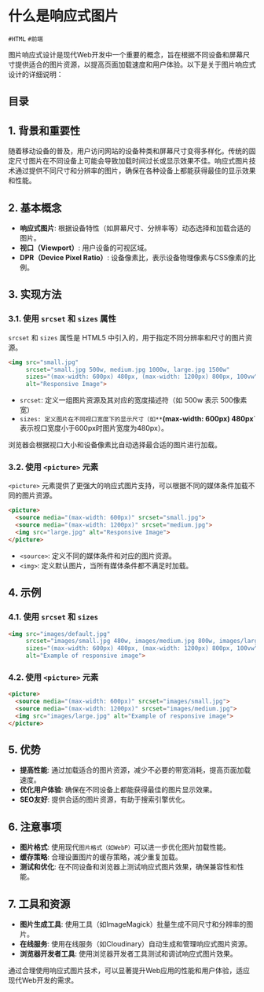 
# 什么是响应式图片


`#HTML`   `#前端`

图片响应式设计是现代Web开发中一个重要的概念，旨在根据不同设备和屏幕尺寸提供适合的图片资源，以提高页面加载速度和用户体验。以下是关于图片响应式设计的详细说明：


## 目录
<!-- toc -->
 ## 1. 背景和重要性 

随着移动设备的普及，用户访问网站的设备种类和屏幕尺寸变得多样化。传统的固定尺寸图片在不同设备上可能会导致加载时间过长或显示效果不佳。响应式图片技术通过提供不同尺寸和分辨率的图片，确保在各种设备上都能获得最佳的显示效果和性能。

## 2. 基本概念

- **响应式图片**: 根据设备特性（如屏幕尺寸、分辨率等）动态选择和加载合适的图片。
- **视口（Viewport）**: 用户设备的可视区域。
- **DPR（Device Pixel Ratio）**: 设备像素比，表示设备物理像素与CSS像素的比例。

## 3. 实现方法

### 3.1. 使用 `srcset` 和 `sizes` 属性

`srcset` 和 `sizes` 属性是 HTML5 中引入的，用于指定不同分辨率和尺寸的图片资源。

```html
<img src="small.jpg" 
     srcset="small.jpg 500w, medium.jpg 1000w, large.jpg 1500w" 
     sizes="(max-width: 600px) 480px, (max-width: 1200px) 800px, 100vw" 
     alt="Responsive Image">
```

- `srcset`: 定义一组图片资源及其对应的宽度描述符（如 500w 表示 500像素宽）
- `sizes: 定义图片在不同视口宽度下的显示尺寸（如**`**(max-width: 600px) 480px**`表示视口宽度小于600px时图片宽度为480px）。

浏览器会根据视口大小和设备像素比自动选择最合适的图片进行加载。

### 3.2. 使用 `<picture>` 元素

`<picture>` 元素提供了更强大的响应式图片支持，可以根据不同的媒体条件加载不同的图片资源。
```html
<picture>
  <source media="(max-width: 600px)" srcset="small.jpg">
  <source media="(max-width: 1200px)" srcset="medium.jpg">
  <img src="large.jpg" alt="Responsive Image">
</picture>

```

- `<source>`: 定义不同的媒体条件和对应的图片资源。
- `<img>`: 定义默认图片，当所有媒体条件都不满足时加载。

## 4. 示例

### 4.1. 使用 `srcset` 和 `sizes`

```html
<img src="images/default.jpg"
     srcset="images/small.jpg 480w, images/medium.jpg 800w, images/large.jpg 1200w"
     sizes="(max-width: 600px) 480px, (max-width: 1200px) 800px, 100vw"
     alt="Example of responsive image">
```

### 4.2. 使用 `<picture>` 元素

```html
<picture>
  <source media="(max-width: 600px)" srcset="images/small.jpg">
  <source media="(max-width: 1200px)" srcset="images/medium.jpg">
  <img src="images/large.jpg" alt="Example of responsive image">
</picture>

```

## 5. 优势

- **提高性能**: 通过加载适合的图片资源，减少不必要的带宽消耗，提高页面加载速度。
- **优化用户体验**: 确保在不同设备上都能获得最佳的图片显示效果。
- **SEO友好**: 提供合适的图片资源，有助于搜索引擎优化。

## 6. 注意事项

- **图片格式**: 使用现代`图片格式（如WebP）`可以进一步优化图片加载性能。
- **缓存策略**: 合理设置图片的缓存策略，减少重复加载。
- **测试和优化**: 在不同设备和浏览器上测试响应式图片效果，确保兼容性和性能。

## 7. 工具和资源

- **图片生成工具**: 使用工具（如ImageMagick）批量生成不同尺寸和分辨率的图片。
- **在线服务**: 使用在线服务（如Cloudinary）自动生成和管理响应式图片资源。
- **浏览器开发者工具**: 使用浏览器开发者工具测试和调试响应式图片效果。

通过合理使用响应式图片技术，可以显著提升Web应用的性能和用户体验，适应现代Web开发的需求。
